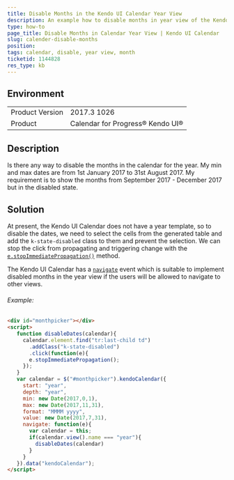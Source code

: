 ```yaml
---
title: Disable Months in the Kendo UI Calendar Year View
description: An example how to disable months in year view of the Kendo UI Calendar
type: how-to
page_title: Disable Months in Calendar Year View | Kendo UI Calendar
slug: calender-disable-months
position: 
tags: calendar, disable, year view, month
ticketid: 1144828
res_type: kb
---
```


## Environment
<table>
	<tr>
		<td>Product Version</td>
		<td>2017.3 1026</td>
	</tr>
	<tr>
		<td>Product</td>
		<td>Calendar for Progress® Kendo UI®</td>
	</tr>
</table>


## Description

Is there any way to disable the months in the calendar for the year. My min and max dates are from 1st January 2017 to 31st August 2017. My requirement is to show the months from September 2017 - December 2017 but in the disabled state.

## Solution

At present, the Kendo UI Calendar does not have a year template, so to disable the dates, we need to select the cells from the generated table and add the `k-state-disabled` class to them and prevent the selection. We can stop the click from propagating and triggering change with the [`e.stopImmediatePropagation()`](https://api.jquery.com/event.stopimmediatepropagation/) method.

The Kendo UI Calendar has a [`navigate`](https://docs.telerik.com/kendo-ui/api/javascript/ui/calendar#events-navigate) event which is suitable to implement disabled months in the year view if the users will be allowed to navigate to other views.

###### Example:
  
```html
<div id="monthpicker"></div>
<script>
   function disableDates(calendar){
     calendar.element.find("tr:last-child td")
       .addClass("k-state-disabled")
       .click(function(e){
       e.stopImmediatePropagation();
     });
   }
   var calendar = $("#monthpicker").kendoCalendar({
     start: "year",
     depth: "year",
     min: new Date(2017,0,1),
     max: new Date(2017,11,31),
     format: "MMMM yyyy",
     value: new Date(2017,7,31),
     navigate: function(e){
       var calendar = this;
       if(calendar.view().name === "year"){
         disableDates(calendar)
       }
     }
   }).data("kendoCalendar");
</script>      
```
